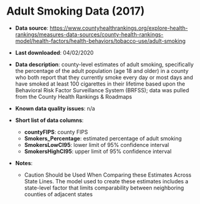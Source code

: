 # Adult Smoking Data (2017)

- **Data source**: https://www.countyhealthrankings.org/explore-health-rankings/measures-data-sources/county-health-rankings-model/health-factors/health-behaviors/tobacco-use/adult-smoking

- **Last downloaded**: 04/02/2020

- **Data description**: county-level estimates of adult smoking, specifically the percentage of the adult population (age 18 and older) in a county who both report that they currently smoke every day or most days and have smoked at least 100 cigarettes in their lifetime based upon the Behavioral Risk Factor Surveillance System (BRFSS); data was pulled from the County Health Rankings & Roadmaps

- **Known data quality issues**: n/a

- **Short list of data columns**: 
	- **countyFIPS**: county FIPS
	- **Smokers_Percentage**: estimated percentage of adult smoking
	- **SmokersLowCI95**: lower limit of 95% confidence interval
	- **SmokersHighCI95**: upper limit of 95% confidence interval

- **Notes**: 
	- Caution Should be Used When Comparing these Estimates Across State Lines. The model used to create these estimates includes a state-level factor that limits comparability between neighboring counties of adjacent states


